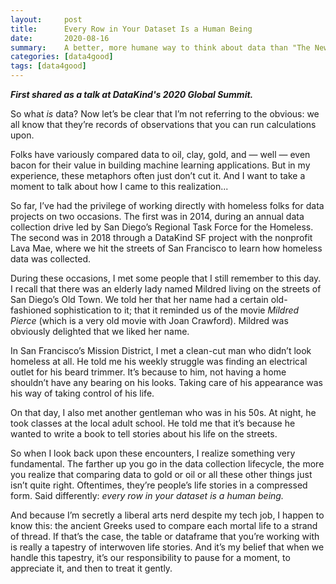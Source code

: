 ```yaml
---
layout:     post
title:      Every Row in Your Dataset Is a Human Being
date:       2020-08-16
summary:    A better, more humane way to think about data than "The New Oil".
categories: [data4good]
tags: [data4good]
---
```


**_First shared as a talk at DataKind's 2020 Global Summit._**

So what _is_ data? Now let’s be clear that I’m not referring to the obvious: we all know that they’re records of observations that you can run calculations upon.

Folks have variously compared data to oil, clay, gold, and — well — even bacon for their value in building machine learning applications. But in my experience, these metaphors often just don’t cut it. And I want to take a moment to talk about how I came to this realization...

So far, I’ve had the privilege of working directly with homeless folks for data projects on two occasions. The first was in 2014, during an annual data collection drive led by San Diego’s Regional Task Force for the Homeless. The second was in 2018 through a DataKind SF project with the nonprofit Lava Mae, where we hit the streets of San Francisco to learn how homeless data was collected.

During these occasions, I met some people that I still remember to this day. I recall that there was an elderly lady named Mildred living on the streets of San Diego’s Old Town. We told her that her name had a certain old-fashioned sophistication to it; that it reminded us of the movie _Mildred Pierce_ (which is a very old movie with Joan Crawford). Mildred was obviously delighted that we liked her name.

In San Francisco’s Mission District, I met a clean-cut man who didn’t look homeless at all. He told me his weekly struggle was finding an electrical outlet for his beard trimmer. It’s because to him, not having a home shouldn’t have any bearing on his looks. Taking care of his appearance was his way of taking control of his life.

On that day, I also met another gentleman who was in his 50s. At night, he took classes at the local adult school. He told me that it’s because he wanted to write a book to tell stories about his life on the streets.

So when I look back upon these encounters, I realize something very fundamental. The farther up you go in the data collection lifecycle, the more you realize that comparing data to gold or oil or all these other things just isn’t quite right. Oftentimes, they’re people’s life stories in a compressed form. Said differently: _every row in your dataset is a human being._

And because I’m secretly a liberal arts nerd despite my tech job, I happen to know this: the ancient Greeks used to compare each mortal life to a strand of thread. If that’s the case, the table or dataframe that you’re working with is really a tapestry of interwoven life stories. And it’s my belief that when we handle this tapestry, it’s our responsibility to pause for a moment, to appreciate it, and then to treat it gently.
